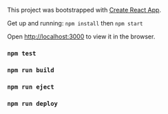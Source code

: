 This project was bootstrapped with [Create React App](https://github.com/facebook/create-react-app).

Get up and running: `npm install` then `npm start`

Open [http://localhost:3000](http://localhost:3000) to view it in the browser.


### `npm test`
### `npm run build`
### `npm run eject`
### `npm run deploy`
